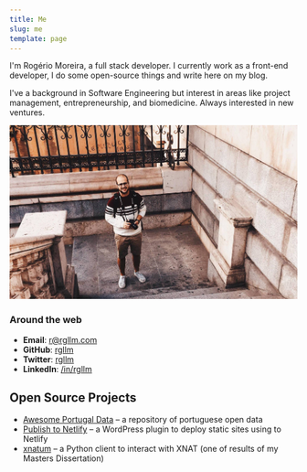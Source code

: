 ```yaml
---
title: Me
slug: me
template: page
---
```


I'm Rogério Moreira, a full stack developer. I currently work as a front-end developer, I do some open-source things and write here on my blog.

I've a background in Software Engineering but interest in areas like project management, entrepreneurship, and biomedicine. Always interested in new ventures.

![Me](../images/rogerio-full.jpg)

### Around the web

- **Email**: [r@rgllm.com](mailto:r[AT]rgllm[DOT]com)
- **GitHub**: [rgllm](https://github.com/rgllm/)
- **Twitter**: [rgllm](https://twitter.com/rgllm/)
- **LinkedIn**: [/in/rgllm](https://linkedin.com/in/rgllm/)

## Open Source Projects

- [Awesome Portugal Data](https://github.com/rgllm/awesome-portugal-data/) – a repository of portuguese open data
- [Publish to Netlify](https://wordpress.org/plugins/publish-to-netlify/) – a WordPress plugin to deploy static sites using to Netlify
- [xnatum](https://pypi.org/project/xnatum/) – a Python client to interact with XNAT (one of results of my Masters Dissertation)
